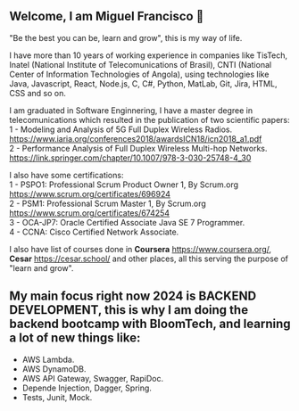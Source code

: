 ## Welcome, I am Miguel Francisco 👋
"Be the best you can be, learn and grow", this is my way of life.

I have more than 10 years of working experience in companies like TisTech, Inatel (National Institute of Telecomunications of Brasil), CNTI (National Center of Information Technologies of Angola), using technologies like Java, Javascript, React, Node.js, C, C#, Python, MatLab, Git, Jira, HTML, CSS and so on. <br>

I am graduated in Software Enginnering, I have a master degree in telecomunications which resulted in the publication of two scientific papers:<br>
1 - Modeling and Analysis of 5G Full Duplex Wireless Radios. https://www.iaria.org/conferences2018/awardsICN18/icn2018_a1.pdf <br>
2 - Performance Analysis of Full Duplex Wireless Multi-hop Networks. https://link.springer.com/chapter/10.1007/978-3-030-25748-4_30

I also have some certifications: <br>
1 - PSPO1: Professional Scrum Product Owner 1, By Scrum.org https://www.scrum.org/certificates/696924 <br>
2 - PSM1: Professional Scrum Master 1, By Scrum.org https://www.scrum.org/certificates/674254 <br>
3 - OCA-JP7: Oracle Certified Associate Java SE 7 Programmer. <br>
4 - CCNA: Cisco Certified Network Associate. <br>

I also have list of courses done in **Coursera** https://www.coursera.org/, **Cesar** https://cesar.school/ and other places, all this serving the purpose of "learn and grow". <br>

## My main focus right now 2024 is BACKEND DEVELOPMENT, this is why I am doing the backend bootcamp with BloomTech, and learning a lot of new things like:
- AWS Lambda.
- AWS DynamoDB.
- AWS API Gateway, Swagger, RapiDoc.
- Depende Injection, Dagger, Spring.
- Tests, Junit, Mock.

<!--
**miguelsaf/miguelsaf** is a ✨ _special_ ✨ repository because its `README.md` (this file) appears on your GitHub profile.

Here are some ideas to get you started:

- 🔭 I’m currently working on ...
- 🌱 I’m currently learning ...
- 👯 I’m looking to collaborate on ...
- 🤔 I’m looking for help with ...
- 💬 Ask me about ...
- 📫 How to reach me: ...
- 😄 Pronouns: ...
- ⚡ Fun fact: ...
-->
